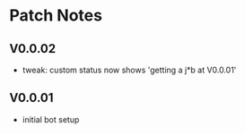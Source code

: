 # Patch Notes

## V0.0.02
- tweak: custom status now shows 'getting a j*b at V0.0.01'

## V0.0.01
- initial bot setup
